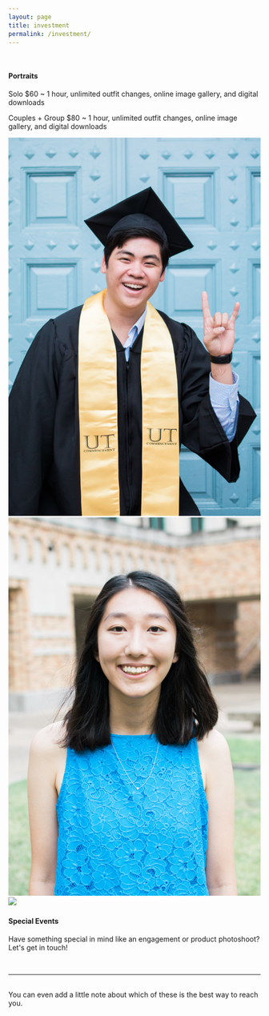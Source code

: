 ```yaml
---
layout: page
title: investment
permalink: /investment/
---
```



<br/>
<h4> <b>Portraits</b> </h4>
<p> Solo $60 ~ 1 hour, unlimited outfit changes, online image gallery, and digital downloads</p>
<p> Couples + Group $80 ~ 1 hour, unlimited outfit changes, online image gallery, and digital downloads</p>

<div class="img_row">
  <img class="col one" src="/img/invest1.jpg"/>
  <img class="col one" src="/img/invest2.jpg"/>
  <img class="col one" src="/img/invest3.jpg"/>
</div>

<h4> <b>Special Events</b> </h4>
<p> Have something special in mind like an engagement or product photoshoot? Let's get in touch!</p>

<br/>
<hr/>
<br/>
<span class="contacticon center">
	<a href="mailto:tsaitiffany@utexas.edu"><i class="fa fa-envelope-square"></i></a>
	<a href="https://www.instagram.com/tifftifftsai" target="_blank"><i class="fa fa-instagram"></i></a>
	<a href="http://tumblr.com" target="_blank"><i class="fa fa-tumblr-square"></i></a>
	<a href="https://twitter.com" target="_blank"><i class="fa fa-twitter-square"></i></a>
</span>

<div class="col three caption">
	You can even add a little note about which of these is the best way to reach you.
</div>


